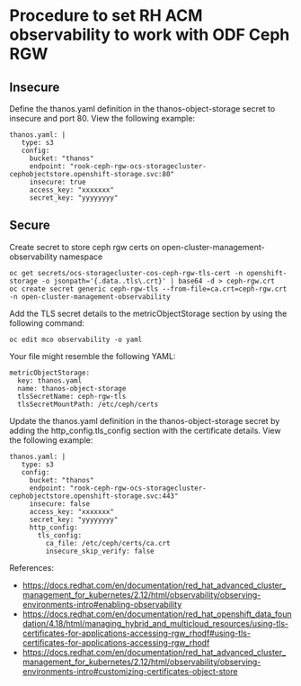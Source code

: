 
# Procedure to set RH ACM observability to work with ODF Ceph RGW

## Insecure

Define the thanos.yaml definition in the thanos-object-storage secret to insecure and port 80. View the following example:

```
thanos.yaml: |
   type: s3
   config:
     bucket: "thanos"
     endpoint: "rook-ceph-rgw-ocs-storagecluster-cephobjectstore.openshift-storage.svc:80"
     insecure: true
     access_key: "xxxxxxx"
     secret_key: "yyyyyyyy"
```         

## Secure

Create secret to store ceph rgw certs on open-cluster-management-observability namespace

```
oc get secrets/ocs-storagecluster-cos-ceph-rgw-tls-cert -n openshift-storage -o jsonpath='{.data..tls\.crt}' | base64 -d > ceph-rgw.crt
oc create secret generic ceph-rgw-tls --from-file=ca.crt=ceph-rgw.crt -n open-cluster-management-observability
```

Add the TLS secret details to the metricObjectStorage section by using the following command:

```
oc edit mco observability -o yaml
```

Your file might resemble the following YAML:

```
metricObjectStorage:
  key: thanos.yaml
  name: thanos-object-storage
  tlsSecretName: ceph-rgw-tls
  tlsSecretMountPath: /etc/ceph/certs
```

Update the thanos.yaml definition in the thanos-object-storage secret by adding the http_config.tls_config section with the certificate details. View the following example:

```
thanos.yaml: |
   type: s3
   config:
     bucket: "thanos"
     endpoint: "rook-ceph-rgw-ocs-storagecluster-cephobjectstore.openshift-storage.svc:443"
     insecure: false
     access_key: "xxxxxxx"
     secret_key: "yyyyyyyy"
     http_config:
       tls_config:
         ca_file: /etc/ceph/certs/ca.crt
         insecure_skip_verify: false
```         

References:
* https://docs.redhat.com/en/documentation/red_hat_advanced_cluster_management_for_kubernetes/2.12/html/observability/observing-environments-intro#enabling-observability
* https://docs.redhat.com/en/documentation/red_hat_openshift_data_foundation/4.18/html/managing_hybrid_and_multicloud_resources/using-tls-certificates-for-applications-accessing-rgw_rhodf#using-tls-certificates-for-applications-accessing-rgw_rhodf
* https://docs.redhat.com/en/documentation/red_hat_advanced_cluster_management_for_kubernetes/2.12/html/observability/observing-environments-intro#customizing-certificates-object-store